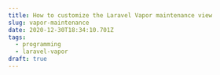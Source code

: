 ```yaml
---
title: How to customize the Laravel Vapor maintenance view
slug: vapor-maintenance
date: 2020-12-30T18:34:10.701Z
tags:
  - programming
  - laravel-vapor
draft: true
---
```

